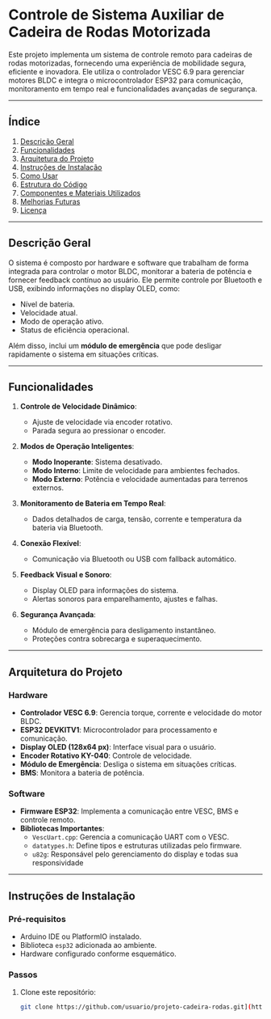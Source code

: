 # **Controle de Sistema Auxiliar de Cadeira de Rodas Motorizada**

Este projeto implementa um sistema de controle remoto para cadeiras de rodas motorizadas, fornecendo uma experiência de mobilidade segura, eficiente e inovadora. Ele utiliza o controlador VESC 6.9 para gerenciar motores BLDC e integra o microcontrolador ESP32 para comunicação, monitoramento em tempo real e funcionalidades avançadas de segurança.

---

## **Índice**
1. [Descrição Geral](#descrição-geral)
2. [Funcionalidades](#funcionalidades)
3. [Arquitetura do Projeto](#arquitetura-do-projeto)
4. [Instruções de Instalação](#instruções-de-instalação)
5. [Como Usar](#como-usar)
6. [Estrutura do Código](#estrutura-do-código)
7. [Componentes e Materiais Utilizados](#componentes-e-materiais-utilizados)
8. [Melhorias Futuras](#melhorias-futuras)
9. [Licença](#licença)

---

## **Descrição Geral**

O sistema é composto por hardware e software que trabalham de forma integrada para controlar o motor BLDC, monitorar a bateria de potência e fornecer feedback contínuo ao usuário. Ele permite controle por Bluetooth e USB, exibindo informações no display OLED, como:
- Nível de bateria.
- Velocidade atual.
- Modo de operação ativo.
- Status de eficiência operacional.

Além disso, inclui um **módulo de emergência** que pode desligar rapidamente o sistema em situações críticas.

---

## **Funcionalidades**

1. **Controle de Velocidade Dinâmico**:
   - Ajuste de velocidade via encoder rotativo.
   - Parada segura ao pressionar o encoder.

2. **Modos de Operação Inteligentes**:
   - **Modo Inoperante**: Sistema desativado.
   - **Modo Interno**: Limite de velocidade para ambientes fechados.
   - **Modo Externo**: Potência e velocidade aumentadas para terrenos externos.

3. **Monitoramento de Bateria em Tempo Real**:
   - Dados detalhados de carga, tensão, corrente e temperatura da bateria via Bluetooth.

4. **Conexão Flexível**:
   - Comunicação via Bluetooth ou USB com fallback automático.

5. **Feedback Visual e Sonoro**:
   - Display OLED para informações do sistema.
   - Alertas sonoros para emparelhamento, ajustes e falhas.

6. **Segurança Avançada**:
   - Módulo de emergência para desligamento instantâneo.
   - Proteções contra sobrecarga e superaquecimento.

---

## **Arquitetura do Projeto**

### **Hardware**
- **Controlador VESC 6.9**: Gerencia torque, corrente e velocidade do motor BLDC.
- **ESP32 DEVKITV1**: Microcontrolador para processamento e comunicação.
- **Display OLED (128x64 px)**: Interface visual para o usuário.
- **Encoder Rotativo KY-040**: Controle de velocidade.
- **Módulo de Emergência**: Desliga o sistema em situações críticas.
- **BMS**: Monitora a bateria de potência.

### **Software**
- **Firmware ESP32**: Implementa a comunicação entre VESC, BMS e controle remoto.
- **Bibliotecas Importantes**:
  - `VescUart.cpp`: Gerencia a comunicação UART com o VESC.
  - `datatypes.h`: Define tipos e estruturas utilizadas pelo firmware.
  - `u82g`: Responsável pelo gerenciamento do display e todas sua responsividade
---

## **Instruções de Instalação**

### **Pré-requisitos**
- Arduino IDE ou PlatformIO instalado.
- Biblioteca `esp32` adicionada ao ambiente.
- Hardware configurado conforme esquemático.

### **Passos**
1. Clone este repositório:
   ```bash
   git clone https://github.com/usuario/projeto-cadeira-rodas.git](https://github.com/lgiorgenons/Izi-Mobile-Firmware)
